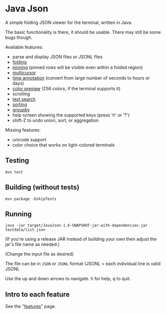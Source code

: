 # Java Json

A simple folding JSON viewer for the terminal, written in Java.

The basic functionality is there, it should be usable. There may still be some bugs though.

Available features:

- parse and display JSON files or JSONL files
- [folding](doc/features.md#folding)
- [pinning](doc/features.md#pinning) (pinned rows will be visible even within a folded region)
- [multicursor](doc/features.md#multicursor)
- [time annotation](doc/features.md#annotations) (convert from large number of seconds to hours or days)
- [color preview](doc/features.md#annotations) (256 colors, if the terminal supports it)
- scrolling
- [text search](doc/features.md#search)
- [sorting](doc/features.md#sorting)
- [groupby](doc/features.md#groupby)
- help screen showing the supported keys (press 'h' or '?')
- shift-Z to undo union, sort, or aggregation

Missing features:
- unicode support
- color choice that works on light-colored terminals

## Testing

```
mvn test
```

## Building (without tests)

```
mvn package -DskipTests
```

## Running

```
java -jar target/JavaJson-1.6-SNAPSHOT-jar-with-dependencies.jar testdata/list.json
```

(If you're using a release JAR instead of building your own then adjust the jar's file name
as needed.)

(Change the input file as desired)

The file can be in `JSON` or `JSONL` format (JSONL = each individual line is valid JSON). 

Use the up and down arrows to navigate. h for help, q to quit.

## Intro to each feature

See the "[features](doc/features.md)" page.